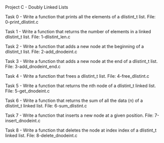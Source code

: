 Project C - Doubly Linked Lists

Task 0 - Write a function that prints all the elements of a dlistint_t list.
File: 0-print_dlistint.c

Task 1 - Write a function that returns the number of elements in a linked dlistint_t list.
File: 1-dlistint_len.c

Task 2 - Write a function that adds a new node at the beginning of a dlistint_t list.
File: 2-add_dnodeint.c

Task 3 - Write a function that adds a new node at the end of a dlistint_t list.
File: 3-add_dnodeint_end.c

Task 4 - Write a function that frees a dlistint_t list.
File: 4-free_dlistint.c

Task 5 - Write a function that returns the nth node of a dlistint_t linked list.
File: 5-get_dnodeint.c

Task 6 - Write a function that returns the sum of all the data (n) of a dlistint_t linked list.
File: 6-sum_dlistint.c

Task 7 - Write a function that inserts a new node at a given position.
File: 7-insert_dnodeint.c

Task 8 - Write a function that deletes the node at index index of a dlistint_t linked list.
File: 8-delete_dnodeint.c
